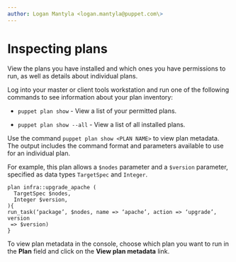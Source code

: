 ```yaml
---
author: Logan Mantyla <logan.mantyla@puppet.com\>
---
```


# Inspecting plans

View the plans you have installed and which ones you have permissions to run, as well as details about individual plans.

Log into your master or client tools workstation and run one of the following commands to see information about your plan inventory:

-   `puppet plan show` - View a list of your permitted plans.

-   `puppet plan show --all` - View a list of all installed plans.

Use the command `puppet plan show <PLAN NAME>` to view plan metadata. The output includes the command format and parameters available to use for an individual plan.

For example, this plan allows a `$nodes` parameter and a `$version` parameter, specified as data types `TargetSpec` and `Integer`.

```
plan infra::upgrade_apache (
  TargetSpec $nodes,
  Integer $version,
){
run_task(‘package’, $nodes, name => ‘apache’, action => ‘upgrade’, version
 => $version)
}
```

To view plan metadata in the console, choose which plan you want to run in the **Plan** field and click on the **View plan metadata** link.

